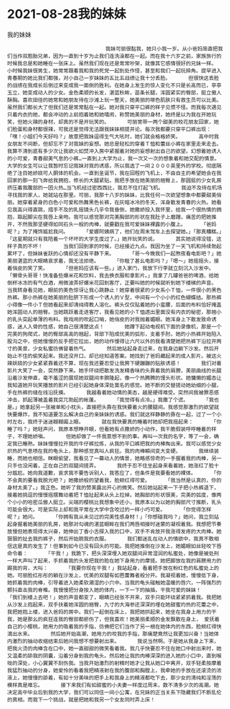 # 2021-08-28我的妹妹



我的妹妹



                
									我妹可丽很黏我，她只小我一岁。从小爸妈简直把我们当作双胞胎兄弟，因为一直到十岁为止我们连洗澡都在一起。而在我十六岁之前，家族旅行的时候我总是和她睡在一张床上。虽然我们现在还是常常吵架，就像其它感情很好的兄妹一样。　　　　小时候我妹很男生，她常常跟着我和我的死党一起到处作怪，甚至和我们一起玩摔角。提早进入青春期的她比我们都强，对小自己一岁妹妹的五比五战绩让我十分丢脸。　　　　但很快这丢脸的战绩在我成长后倒过来变成我一面倒的胜利。在她身上发生的惊人变化不只是长高而已，亭亭玉立，她变成动人的少女。金色柔顺的长发，湛蓝秋眸，苗条长腿，浑圆紧实的臀部，挺立傲人酥胸。喜欢田径的她常和她朋友待在沙滩上玩一整天，她美丽的啡色肌肤只有救生员可以比美。　　　　虽然我们都长大了但我们还是常常黏在一起。她对我只穿平口裤的样子见惯不怪。而我每次遇见只着内衣的她，都会冲动的上前抱着她和她嘻闹，称赞她美丽的身材，她终是以为我在开她玩笑，但她火辣的身材，却真的不是开玩笑的。　　　　可丽常带一两个甜美的校花朋友回家，她们脸蛋和身材都很辣，可我还是觉得无法跟我妹妹相提并论。每次我都要只穿平口裤出现：　　　　「嘿！小姐们今天好吗？」故意把我妹逗得生气大吼时，她们就会格格娇笑。　　　　高中时我女朋友不间断，但却忘不了对我妹的妄想。她总是轻松的穿着Ｔ恤和蕾丝小裤在家里走来走去。我算不清到底有多少次让我欲火如焚冲入房中紧握着对她的妄想射出自己的欲望。幻想着她诱人的小可爱，青春甜美气息的小裤…一直到上大学为止，我一次又一次的想象着和她交配的情景。　　　　大学的女生可以让我暂时忘记我妹对我的诱惑，所以我选了一间２０００英里外的学校。彻底隔绝了注目她娇娆可人胴体的机会。一直到圣诞节，我在回程的飞机上，不由自主的希望她会在我回家的那一刻飞奔给我拥抱，修长的大腿紧贴，我把手放在她美丽的翘臀上，那圆挺的少女乳房挤压着我腹部的一团火热…当飞机经过密西西比，我忍不住打起飞机。　　　　我迫不及待在机场寻找我的家人，她就站在那里。可丽，我那十八岁的妹妹，比我任何一次欲望想象中都要甜美俏丽。她穿着紧身的白色小可爱和热舞黑色长裤，在灰暗冰冷的冬天，浑身散发青春的火热。她看见我高兴得直跳，措手不及的乳摇镜头几乎令我昏倒，她撒娇投入我怀里，给我一个很热情的拥抱，踮起脚尖在我唇上亲吻。我可以感觉那对完美胸部的形状在我肚子上磨蹭，痛苦的把她推开，不然我那坚硬得如同石头一般的肉棒，就要戳在我可爱妹妹裸露的小腹上。　　　　「爸妈呢？」为了掩饰尴尬我问。　　　　「爱娜阿姨病了，他们在周末驾车上去探望她。」「那真糟糕。」「这星期就只有我陪着一个坏坏的大学生度过了。」她开玩笑的说。　　　　其实她说得没错，这样子真的不坏！　　　　当我们回到家的时候，已经接近九点。我因为坐了一天飞机和持续勃起累坏了，但妹妹雀跃的心情却还没有平静下来。　　　　「哥～今晚我们一起熬夜看电影吧？」她美丽湛蓝的大眼睛哀求着，我无法拒绝。　　　　「你租了甚幺电影吗？」「嗯～」她摇摇头，接着俏皮的笑了笑。　　　　「但爸妈应该有一些。」进入家门，我放下行李就立刻沉入沙发中。　　　　「懒骨头哥哥！快准备些爆米花和饮料，我去换衣服和拿影片。」我拿了几罐爸爸的啤酒，给她倒杯冰冻的有气白酒，用微波弄好爆米花回到客厅，正要叫她的时候就听到她下楼梯的声音。　　　　当我转身看见她，眼前的美色惊讶让我心跳静止！她穿着很紧的少女系小Ｔ恤，一件很小的黑色热裤。那小热裤在她美丽的肚脐下形成一个诱人的Ｖ型，中间有一个小小的红色蝴蝶结。那热裤小得像一件小Ｔ但她看起来却清纯得教人溶化。裤头仅仅贴着她的小蛮腰，后面的布料恰好掩盖她浑圆动人的翘臀。当她跳跃着走进客厅，我看见她的小Ｔ恤透出里面没有内衣的秘密，那翘小的乳头突起单薄的布料。我戏闹的吹起口哨，她俏皮的对我抛着媚眼。她浑身上下散发致命诱惑，迷人入骨的性感，她自己很清楚这点！　　　　她蹲下起动电视机下面的录像机，那是一个完美的狗爬式，她的臀部高高的翘起，背部下陷成优美的弧形，支着手肘。她的小热裤开始陷入股沟之中，但她慢慢的反手把它拉出，她的动作慢得让六尺以外的我看清楚她把热裤下沿拉开两寸的美景，少女私蜜彷佛冒着热气。　　　　然后她站起身走过来，在我身边躺下沙发。然后开始止不住的偷笑起来。我还没开口，却已经知道答案。她找到了爸妈藏起来的成人影片。被这火辣妖娆的少女紧紧靠着还不算，现在我还要忍受让我胯下硬蹦蹦的贴肤诱惑！　　　　我们对着影片大笑了一会，突然静下来。她手环绕把散发洗发精香味的头靠着我的肩膀，美丽曲线的长腿沿着沙发伸直，毫不羞涩的展现她双腿间丰腴隆起，像一个热腾腾的馒头形状。她慵懒的媚态让我知道她开玩笑播放的影片已经引起她身体深处莫名的感觉。她不断的交替搓动她幼细的小腿，手在热裤的缝在线沿抚摸。　　　　我越看着她动情的美态，越是硬得难受。突然间我被罪恶感冲击，抓起薄被盖着我突兀勃起的帐蓬。　　　　「我觉得有点冷。」我撒了个谎。　　　　「我也是。」她拿起另一张被单和小枕头，直接把头靠在我快要着火的腰腿间。我感觉那激烈的欲望就快要爆炸，我不知道要怎幺解决自己的亲妹妹的诱惑。我们就这样静静的靠在一起，过了一个小时左右，我终于迷迷糊糊阖上眼。　　　　就在我快要真的睡着时她却把我摇起来：　　　　「你睡了吗？」她轻声问，我原本想睁开眼，但看她有点撒娇的小动作，我干脆假装呼呼睡着的样子，不理她娇嗔。　　　　但她却做了一件我意想不到的事。再叫一次我的名字，等了一会，确定我已睡熟。妹妹慢慢拉开我的牛仔裤拉炼，从我的平口裤把我的肉棒掏出来。我可以感觉少女炽热的气息喷在我的龟头上，那种感觉真叫人疯狂。我的肉棒瞬间变大变硬。　　　　我继续装睡，而她也相信。眯眼偷望，我看见了一幕动人的情景，她略感惊奇的一手握着我的肉棒，另一只手也没闲着，正在自己的双腿间搓弄。　　　　我终于忍不住坐起身来看着她，她涨红了脸十分尴尬。她向我道歉，哀求我不要告诉别人，我答应了，但条件是我要看她的裸体。　　　　「你不会真的要看我脱光吧？」她撒娇般的望着我，脸颊红得可爱。　　　　「我当然是认真的，你的身材太美了。」我正色。她听了我的赞美露出开心的微笑。然后她站起来一下子把小热裤退下，接着她挑逗的慢慢摇摆舞动着把Ｔ恤扯起来从头上拉掉。她胸部的形状很美，完美的弧度，像两个小小的哈密瓜傲人挺立。尖端的樱桃比我想象中还小，我原本以为以她的胸部尺寸推断，乳头可能会很大。可是实际上却和我平常在大学中含咬过的一样小巧可爱。　　　　「你觉得怎样呢？」她问。　　　　「你拥有我从未见过的完美性感身材！」「你想碰我吗？」她问，我立刻站起身握着她美丽的乳房，她那对勾魂的湛蓝眼眸在我们两唇相接时迷蒙的凝视着我。我想把节奏放慢但她表现得太兴奋，她伸出丁香小舌探入我的口中，双手不肯放开我涨得发疼的大肉棒。她狠狠的扯去我的裤子，然后开始脱我的衣服。　　　　我们都迷乱在动人的情欲中，我真不敢相信这是真的发生了！但事到如今已没有回头的可能。我把她推倒在沙发上，她媚眼如丝轻咬下唇命令着：　　　　「干我！」我跪下，把头深深埋入她双腿间异常湿润的私蜜处，她像是被处刑一样大声叫了起来，手抓着我的头发把我的脸在她下身用力的摩搓。她把脚放在我的肩膀用力的踢我的背，大叫：　　　　「我要你现在干我！」我站起身，看着把手放在粉红色的私蜜处上的她。可丽脸红彤彤的躺在沙发上，优美的双腿有如芭蕾舞者般分开。我凝视着她，慢慢低下身，她抓着我的肉棒，引导着进入她柔软潮湿的小穴中。当我的龟头碰触她温暖的唇穴，一阵强烈的颤抖直击我的脊椎。我慢慢把分身按入她的体内，一下一下的抽插，干我可爱的妹妹！　　　　「我们到楼上去吧！」她的声音都变了，眼睛已经张不开来，双手只能环绕紧紧抓着我。我把她从沙发上抱起来，双手扶着她浑圆的翘臀，九寸的大海参还深深的埋在她甜蜜灼热的花蕾之中，我把她抱上楼，进入爸妈的房中。我们一起倒在床上，我把她拱起来，她坐在我身上用力的干我，她是那幺的疯狂连我的臀部都瘀伤了，但我喜欢！她美丽柔顺的金发飘散在身上， 爱抚着自己的小樱桃，她用力的吸着我的手指，彷佛把它们当作了另一根在她体内的东西，脸颊红得快滴出水来。　　　　然后她开始高潮，她用力的咬我的手指，那痛楚竟然让我更加兴奋！当她体内激烈的抽动收缩结束后她问我想不想要射出来。　　　　我说当然啊。于是她从我身上下来，把我火烫的肉棒含在口中，她一直甜甜的微笑看着我。我几乎快要忍不住在她口中射出来时，她又温柔的舔我的阴囊，沿着分身到我的龟头。然后她让我的肉棒深深的进入她的小口中，直到喉咙的深处，小心翼翼不刮伤我。当我开始激烈的射精时她才让我从她口中离开，双手轻柔按摩着我猛烈抽动的分身，她爱怜的看着我把精液射在我的腹部和胸膛上，我牵她的手放在还滚烫的浓液上，她慢慢的舔着，有如十分美味的把手上和我身上的精液都吃下去，那少女的清纯和淫荡的模样真是难忘。　　　　接下来我们有如甜蜜的小夫妻一样度过周末，数不清多少次的高潮。她决定高中毕业后到我的大学，我们可以同住一间小公寓，在兄妹的正当关系下隐藏我们不断乱伦的真相。而我下一个挑战，就是把她和我另一个女友同时弄上床！ 
									
								
            

